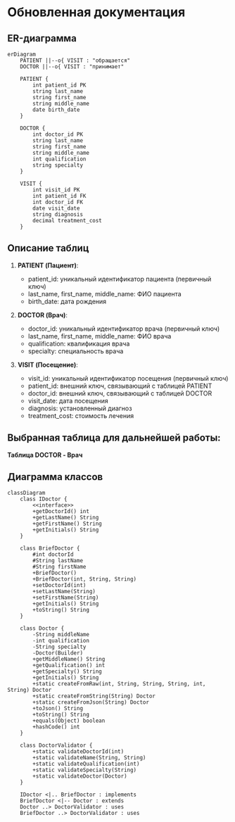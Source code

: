 # Обновленная документация

## ER-диаграмма

```mermaid
erDiagram
    PATIENT ||--o{ VISIT : "обращается"
    DOCTOR ||--o{ VISIT : "принимает"

    PATIENT {
        int patient_id PK
        string last_name
        string first_name
        string middle_name
        date birth_date
    }

    DOCTOR {
        int doctor_id PK
        string last_name
        string first_name
        string middle_name
        int qualification
        string specialty
    }

    VISIT {
        int visit_id PK
        int patient_id FK
        int doctor_id FK
        date visit_date
        string diagnosis
        decimal treatment_cost
    }
```

## Описание таблиц

1. **PATIENT (Пациент)**:
   - patient_id: уникальный идентификатор пациента (первичный ключ)
   - last_name, first_name, middle_name: ФИО пациента
   - birth_date: дата рождения

2. **DOCTOR (Врач)**:
   - doctor_id: уникальный идентификатор врача (первичный ключ)
   - last_name, first_name, middle_name: ФИО врача
   - qualification: квалификация врача
   - specialty: специальность врача

3. **VISIT (Посещение)**:
   - visit_id: уникальный идентификатор посещения (первичный ключ)
   - patient_id: внешний ключ, связывающий с таблицей PATIENT
   - doctor_id: внешний ключ, связывающий с таблицей DOCTOR
   - visit_date: дата посещения
   - diagnosis: установленный диагноз
   - treatment_cost: стоимость лечения

## Выбранная таблица для дальнейшей работы:
**Таблица DOCTOR - Врач**

## Диаграмма классов
```mermaid
classDiagram
    class IDoctor {
        <<interface>>
        +getDoctorId() int
        +getLastName() String
        +getFirstName() String
        +getInitials() String
    }

    class BriefDoctor {
        #int doctorId
        #String lastName
        #String firstName
        +BriefDoctor()
        +BriefDoctor(int, String, String)
        +setDoctorId(int)
        +setLastName(String)
        +setFirstName(String)
        +getInitials() String
        +toString() String
    }

    class Doctor {
        -String middleName
        -int qualification
        -String specialty
        -Doctor(Builder)
        +getMiddleName() String
        +getQualification() int
        +getSpecialty() String
        +getInitials() String
        +static createFromRaw(int, String, String, String, int, String) Doctor
        +static createFromString(String) Doctor
        +static createFromJson(String) Doctor
        +toJson() String
        +toString() String
        +equals(Object) boolean
        +hashCode() int
    }

    class DoctorValidator {
        +static validateDoctorId(int)
        +static validateName(String, String)
        +static validateQualification(int)
        +static validateSpecialty(String)
        +static validateDoctor(Doctor)
    }

    IDoctor <|.. BriefDoctor : implements
    BriefDoctor <|-- Doctor : extends
    Doctor ..> DoctorValidator : uses
    BriefDoctor ..> DoctorValidator : uses
```
